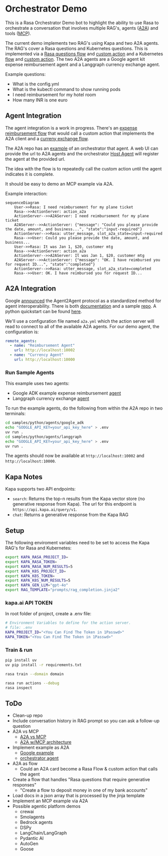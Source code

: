 # Orchestrator Demo

This is a Rasa Orchestrator Demo bot to highlight the ability to use Rasa to orchestrate a conversation that involves multiple RAG's, agents ([A2A](https://developers.googleblog.com/en/a2a-a-new-era-of-agent-interoperability/)) and tools ([MCP](https://www.anthropic.com/news/model-context-protocol)).

The current demo implements two RAG's using Kapa and two A2A agents. The RAG's cover a Rasa questions and Kubernetes questions. This is implemented via a [Rasa questions flow](./data/flows/rasa.yml) and [custom action](./actions/rasa_rag.py) and a Kubernetes [flow](./data/flows/kubernetes.yml) and [custom action](./actions/kubernetes_rag.py). The two A2A agents are a Google agent kit expense reimbursement agent and a Langgraph currency exchange agent.

Example questions:

- What is the config.yml
- What is the kubectl command to show running pods
- I need reimbursement for my hotel room
- How many INR is one euro

## Agent Integration

The agent integration is a work in progress. There's an [expense reimbursement flow](./data/flows/reimbursement.yml) that would call a custom action that implements the A2A client and a [curreny exchange flow](./data/flows/currency_exchange.yml).

The A2A repo has an [example](https://github.com/google/A2A/blob/main/demo/README.md) of an orchestrator that agent. A web UI can provide the url to A2A agents and the orchestrator [Host Agent](https://github.com/google/A2A/blob/main/samples/python/hosts/multiagent/host_agent.py) will register the agent at the provided url.

The idea with the flow is to repeatedly call the custom action until the agent indicates it is complete.

It should be easy to demo an MCP example via A2A.

Example interaction:

```mermaid
sequenceDiagram
    User->>Rasa: I need reimbursement for my plane ticket
    Rasa-->>ActionServer: action_a2a
    ActionServer-->>A2AServer: I need reimbursement for my plane ticket
    A2AServer-->>ActionServer: {"message": "Could you please provide the date, amount, and business...", "state":"input-required"}
    ActionServer-->>Rasa: utter_message, slot_a2a_state=input-required
    Rasa-->>User: Could you please provide the date, amount, and business...
    User->>Rasa: It was Jan 1, $20, customer mtg
    Rasa-->>ActionServer: action_a2a
    ActionServer-->>A2AServer: It was Jan 1, $20, customer mtg
    A2AServer-->>ActionServer: {"message": "OK. I have reimbursed you for request ID...", "state":"completed"}
    ActionServer-->>Rasa: utter_message, slot_a2a_state=completed
    Rasa-->>User: OK. I have reimbursed you for request ID...
```

## A2A Integration

Google [announced](https://developers.googleblog.com/en/a2a-a-new-era-of-agent-interoperability/) the Agent2Agent protocol as a standardized method for agent interoperability. There is both [documentation](https://google.github.io/A2A/#/documentation) and a sample [repo](https://github.com/google/A2A). A python quickstart can be found [here](https://google.github.io/A2A/#/tutorials/python/1_introduction).

We'll use a configuration file named `a2a.yml` which the action server will read to connect to all of the available A2A agents. For our demo agent, the configuration is:

```yml
remote_agents:
  - name: "Reimbursement Agent"
    url: http://localhost:10002
  - name: "Currency Agent"
    url: http://localhost:10000
```

### Run Sample Agents

This example uses two agents:

- Google ADK example expense reimbursement [agent](https://github.com/google/A2A/blob/main/samples/python/agents/google_adk/README.md)
- Langgraph currency exchange [agent](https://github.com/google/A2A/blob/main/samples/python/agents/langgraph/README.md)

To run the example agents, do the following from within the A2A repo in two terminals:

```sh
cd samples/python/agents/google_adk
echo "GOOGLE_API_KEY=your_api_key_here" > .env
uv run .
cd samples/python/agents/langgraph
echo "GOOGLE_API_KEY=your_api_key_here" > .env
uv run .
```

The agents should now be available at `http://localhost:10002` and `http://localhost:10000`.

## Kapa Notes

Kapa supports two API endpoints:

- `search`: Returns the top-n results from the Kapa vector store (no generative response from Kapa). The url for this endpoint is `https://api.kapa.ai/query/v1`.
- `chat`: Returns a generative response from the Kapa RAG

## Setup

The following enviroment variables need to be set to access the Kapa RAG's for Rasa and Kubernetes:

```sh
export KAPA_RASA_PROJECT_ID=
export KAPA_RASA_TOKEN=
export KAPA_RASA_NUM_RESULTS=5
export KAPA_K8S_PROJECT_ID=
export KAPA_K8S_TOKEN=
export KAPA_K8S_NUM_RESULTS=5
export KAPA_GEN_LLM="gpt-4o"
export RAG_TEMPLATE="prompts/rag_completion.jinja2"
```

### kapa.ai API TOKEN

In root folder of project, create a .env file:

```sh
# Environment Variables to define for the action server.
# file: .env
KAPA_PROJECT_ID="<You Can Find The Token in 1Passwd>"
KAPA_TOKEN="<You Can Find The Token in 1Passwd>"
```

### Train & run

```sh
pip install uv
uv pip install -r requirements.txt

rasa train --domain domain

rasa run actions --debug
rasa inspect
```

## ToDo

- Clean-up repo
- Include conversation history in RAG prompt so you can ask a follow-up question
- A2A vs MCP
  - [A2A vs MCP](https://google.github.io/A2A/#/topics/a2a_and_mcp?id=example)
  - [A2A w/MCP architecture](https://google.github.io/A2A/#/?id=open-standards-for-connecting-agents)
- Implement example as A2A
  - [Google example](https://github.com/google/A2A/blob/main/samples/python/agents/google_adk/README.md)
  - [orchestrator agent](https://github.com/google/A2A/blob/main/samples/python/hosts/multiagent/host_agent.py)
- A2A as flow
  - Could an A2A card become a Rasa Flow & custom action that calls the agent
- Create a flow that handles "Rasa questions that require generative responses"
  - "Create a flow to deposit money in one of my bank accounts"
- Load docs in a json array that is processed by the jinja template
- Implement an MCP example via A2A
- Possible agentic platform demos
  - crewai
  - Smolagents
  - Bedrock agents
  - DSPy
  - LangChain/LangGraph
  - Pydantic AI
  - AutoGen
  - Goose
